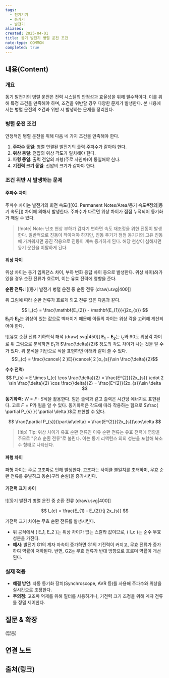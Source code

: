 ```yaml
---
tags:
  - 전기기기
  - 동기기
  - 발전기
aliases: 
created: 2025-04-01
title: 동기 발전기 병렬 운전 조건
note-type: COMMON
completed: true
---
```


## 내용(Content)

### 개요

동기 발전기의 병렬 운전은 전력 시스템의 안정성과 효율성을 위해 필수적이다. 이를 위해 특정 조건을 만족해야 하며, 조건을 위반할 경우 다양한 문제가 발생한다. 본 내용에서는 병렬 운전의 조건과 위반 시 발생하는 문제를 정리한다.

### 병렬 운전 조건

안정적인 병렬 운전을 위해 다음 네 가지 조건을 만족해야 한다.

1. **주파수 동일**: 병렬 연결된 발전기의 출력 주파수가 같아야 한다.
2. **위상 동일**: 전압의 위상 각도가 일치해야 한다.
3. **파형 동일**: 출력 전압의 파형(주로 사인파)이 동일해야 한다.
4. **기전력 크기 동일**: 전압의 크기가 같아야 한다.

### 조건 위반 시 발생하는 문제

#### 주파수 차이

주파수 차이는 발전기의 회전 속도([[03. Permanent Notes/Area/동기 속도#정의|동기 속도]]) 차이에 의해서 발생한다. 주파수가 다르면 위상 차이가 점점 누적되어 동기화가 깨질 수 있다.

>[!note] Note: 난조 현상
>부하가 갑자기 변하면 속도 재조정을 위한 진동이 발생한다. 일반적으로 진동이 작아져야 하지만, 진동 주기가 점점 동기기의 고유 진동에 가까워지면 공진 작용으로 진동이 계속 증가하게 된다. 해당 현상이 심해지면 동기 운전을 이탈하게 된다.

#### 위상 차이

위상 차이는 동기 임피던스 차이, 부하 변화 응답 차이 등으로 발생한다. 위상 차이($\delta$)가 있을 경우 순환 전류가 흐르며, 이는 유효 전력에 영향을 준다.


**순환 전류:**
![[동기 발전기 병렬 운전 중 순환 전류 (draw).svg|400]]

위 그림에 따라 순환 전류가 흐르게 되고 전류 값은 다음과 같다.

$$
I_{c} = \frac{\mathbf{E_{2}} - \mathbf{E_{1}}}{j2x_{s}}
$$
$\mathbf{E_{1}}$과 $\mathbf{E_{2}}$는 위상이 있는 값으로 벡터이기 때문에 이들의 차이는 위상 각을 고려해 계산되어야 한다.

![[유효 순환 전류 기하학적 해석 (draw).svg|450]]
$\mathbf{E_{1}} -\mathbf{E_{2}}$는 $I_{c}$와 90도 위상각 차이로 위 그림으로 분석하면 $E_{1}$과 $\frac{\delta}{2}$ 정도의 각도 차이가 나는 것을 알 수가 있다. 위 분석을 기반으로 식을 표현하면 아래와 같이 쓸 수 있다.
$$I_{c} = \frac{\cancel{ 2 }E}{\cancel{ 2 }x_{s}}\sin \frac{\delta}{2}$$

**수수 전력:**
$$
P_{s} = E \times I_{c} \cos \frac{\delta}{2} = \frac{E^{2}}{2x_{s}} \cdot 2 \sin \frac{\delta}{2} \cos \frac{\delta}{2} = \frac{E^{2}}{2x_{s}}\sin \delta
$$

**동기화력:**
$W = F \cdot S$식을 활용한다. 힘은 출력과 같고 출력은 시간당 에너지로 표현된다. 고로 $F = P$가 됨을 알 수 있다. 동기화력은 각도에 따라 작용하는 힘으로 $\frac{ \partial P_{s} }{ \partial \delta }$로 표현할 수 있다.

$$
\frac{\partial P_{s}}{\partial\delta} = \frac{E^{2}}{2x_{s}}\cos\delta
$$

>[!tip] Tip: 위상 차이가 유효 순환 전류인 이유
>순환 전류는 유효 전력에 영향을 주므로 "유효 순환 전류"로 불린다. 이는 동기 리액턴스 외의 성분을 포함해 복소수 형태로 나타난다.


#### 파형 차이

파형 차이는 주로 고조파로 인해 발생한다. 고조파는 사이클 불일치를 초래하며, 무효 순환 전류를 유발하고 동손(구리 손실)을 증가시킨다.


#### 기전력 크기 차이

![[동기 발전기 병렬 운전 중 순환 전류 (draw).svg|400]]


$$
I_{c} = \frac{E_{1} - E_{2}}{j 2x_{s}}
$$

기전력 크기 차이는 무효 순환 전류를 발생시킨다.

- 위 공식에서 ( E_1, E_2 )는 위상 차이가 없는 스칼라 값이므로, ( I_c )는 순수 무효 성분을 가진다.
- **예시**: 발전기 G1의 계자 자속이 증가하면 G1의 기전력이 커지고, 무효 전류가 증가하여 역률이 저하된다. 반면, G2는 무효 전류가 반대 방향으로 흐르며 역률이 개선된다.

### 실제 적용

- **해결 방안**: 자동 동기화 장치(Synchroscope, AVR 등)를 사용해 주파수와 위상을 실시간으로 조정한다.
- **주의점**: 고조파 억제를 위해 필터를 사용하거나, 기전력 크기 조정을 위해 계자 전류를 정밀 제어한다.


## 질문 & 확장

(없음)

## 연결 노트

## 출처(링크)

